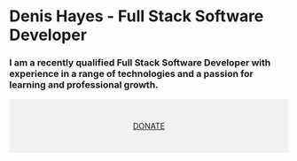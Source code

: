 # Denis Hayes - Full Stack Software Developer

### I am a recently qualified Full Stack Software Developer with experience in a range of technologies and a passion for learning and professional growth.

<div style="background-color:rgba(0, 0, 0, 0.0470588); text-align:center; vertical-align: middle; padding:40px 0;">
<a href="/donate">DONATE</a>
</div>

